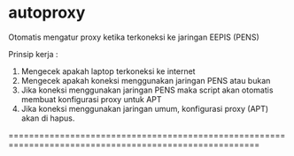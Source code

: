 autoproxy
=========

Otomatis mengatur proxy ketika terkoneksi ke jaringan EEPIS (PENS)

Prinsip kerja :
1. Mengecek apakah laptop terkoneksi ke internet
2. Mengecek apakah koneksi menggunakan jaringan PENS atau bukan
3. Jika koneksi menggunakan jaringan PENS maka script akan otomatis membuat konfigurasi proxy untuk APT
4. Jika koneksi menggunakan jaringan umum, konfigurasi proxy (APT) akan di hapus.

=======================================================================================================
